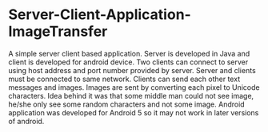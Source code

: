 # Server-Client-Application-ImageTransfer
A simple server client based application. Server is developed in Java and client is developed for android device. Two clients can connect to server using host address and port number provided by server. Server and clients must be connected to same network.
Clients can send each other text messages and images. Images are sent by converting each pixel to Unicode characters. Idea behind it was that some middle man could not see image, he/she only see some random characters and not some image.
Android application was developed for Android 5 so it may not work in later versions of android.
